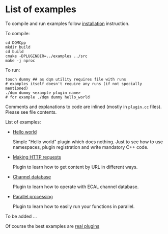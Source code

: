 # List of examples

To compile and run examples follow [installation](installation.md) instruction.

To compile:

    cd DQMCpp
    mkdir build
    cd build
    cmake -DPLUGINDIR=../examples ../src
    make -j nproc

To run:

    touch dummy ## as dqm utility requires file with runs
    # examples itself doesn't require any runs (if not specially mentioned)
    ./dqm dummy <example plugin name>
    # for example ./dqm dummy hello_world

Comments and explanations to code are inlined (mostly in `plugin.cc` files). Please see file contents.


List of examples:

 * [Hello world](https://github.com/thegriglat/dqmcpp/tree/main/examples/hello_world)
    
    Simple "Hello world" plugin which does nothing. Just to see how to use namespaces, plugin registration and write mandatory C++ code.

 * [Making HTTP requests](https://github.com/thegriglat/dqmcpp/tree/main/xamples/requests)
    
    Plugin to learn how to get content by URL in different ways.

 * [Channel database](https://github.com/thegriglat/dqmcpp/tree/main/examples/channelsdb)

    Plugin to learn how to operate with ECAL channel database.

 * [Parallel processing](https://github.com/thegriglat/dqmcpp/tree/main/examples/parallel)

    Plugin to learn how to easily run your functions in parallel.

To be added ...

Of course the best examples are [real plugins](https://github.com/thegriglat/dqmcpp/tree/main/PFGplugins)